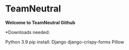 # TeamNeutral

**Welcome to TeamNeutral Github**

*Downloads needed:

Python 3.9
  pip install:
    Django
    django-crispy-forms
    Pillow



